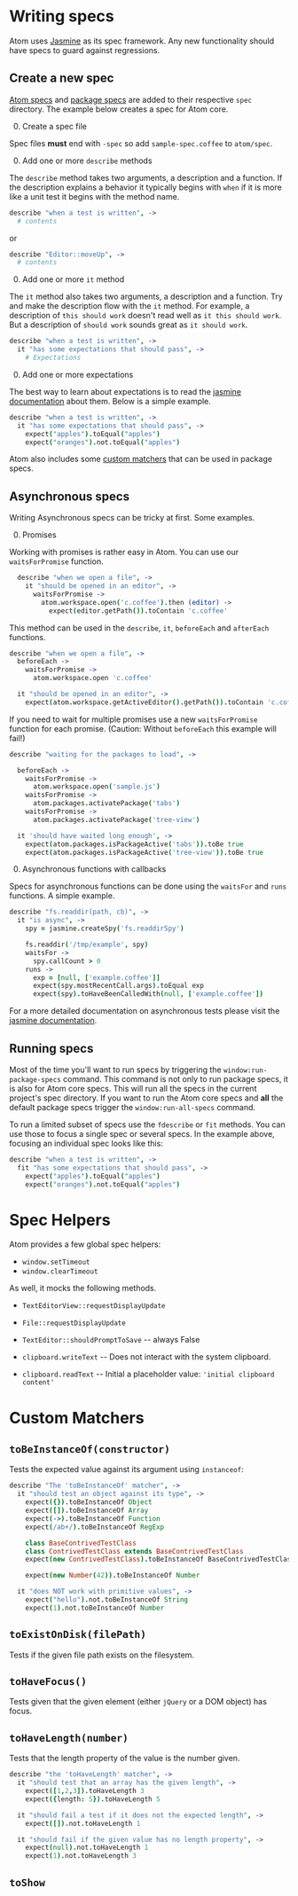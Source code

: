 # Writing specs

Atom uses [Jasmine](http://jasmine.github.io/2.0/introduction.html) as its spec framework. Any new functionality should have specs to guard against regressions.

## Create a new spec

[Atom specs](https://github.com/atom/atom/tree/master/spec) and [package specs](https://github.com/atom/markdown-preview/tree/master/spec) are added to their respective `spec` directory. The example below creates a spec for Atom core.

0. Create a spec file

  Spec files **must** end with `-spec` so add `sample-spec.coffee` to `atom/spec`.

0. Add one or more `describe` methods

  The `describe` method takes two arguments, a description and a function. If the description explains a behavior it typically begins with `when` if it is more like a unit test it begins with the method name.

  ```coffee
  describe "when a test is written", ->
    # contents
  ```

  or

  ```coffee
  describe "Editor::moveUp", ->
    # contents
  ```

0. Add one or more `it` method

  The `it` method also takes two arguments, a description and a function. Try and make the description flow with the `it` method. For example, a description of `this should work` doesn't read well as `it this should work`. But a description of `should work` sounds great as `it should work`.

  ```coffee
  describe "when a test is written", ->
    it "has some expectations that should pass", ->
      # Expectations
  ```

0. Add one or more expectations

  The best way to learn about expectations is to read the [jasmine documentation](http://jasmine.github.io/1.3/introduction.html#section-Expectations) about them. Below is a simple example.

  ```coffee
  describe "when a test is written", ->
    it "has some expectations that should pass", ->
      expect("apples").toEqual("apples")
      expect("oranges").not.toEqual("apples")
  ```

Atom also includes some [custom matchers](#Custom-Matchers) that can be
used in package specs.

## Asynchronous specs

Writing Asynchronous specs can be tricky at first. Some examples.

0. Promises

  Working with promises is rather easy in Atom. You can use our `waitsForPromise` function.

  ```coffee
    describe "when we open a file", ->
      it "should be opened in an editor", ->
        waitsForPromise ->
          atom.workspace.open('c.coffee').then (editor) ->
            expect(editor.getPath()).toContain 'c.coffee'
  ```

  This method can be used in the `describe`, `it`, `beforeEach` and `afterEach` functions.

  ```coffee
  describe "when we open a file", ->
    beforeEach ->
      waitsForPromise ->
        atom.workspace.open 'c.coffee'

    it "should be opened in an editor", ->
      expect(atom.workspace.getActiveEditor().getPath()).toContain 'c.coffee'

  ```

  If you need to wait for multiple promises use a new `waitsForPromise` function for each promise. (Caution: Without `beforeEach` this example will fail!)

  ```coffee
  describe "waiting for the packages to load", ->

    beforeEach ->
      waitsForPromise ->
        atom.workspace.open('sample.js')
      waitsForPromise ->
        atom.packages.activatePackage('tabs')
      waitsForPromise ->
        atom.packages.activatePackage('tree-view')

    it 'should have waited long enough', ->
      expect(atom.packages.isPackageActive('tabs')).toBe true
      expect(atom.packages.isPackageActive('tree-view')).toBe true
  ```

0. Asynchronous functions with callbacks

  Specs for asynchronous functions can be done using the `waitsFor` and `runs` functions. A simple example.

  ```coffee
  describe "fs.readdir(path, cb)", ->
    it "is async", ->
      spy = jasmine.createSpy('fs.readdirSpy')

      fs.readdir('/tmp/example', spy)
      waitsFor ->
        spy.callCount > 0
      runs ->
        exp = [null, ['example.coffee']]
        expect(spy.mostRecentCall.args).toEqual exp
        expect(spy).toHaveBeenCalledWith(null, ['example.coffee'])
  ```

For a more detailed documentation on asynchronous tests please visit the [jasmine documentation](http://jasmine.github.io/1.3/introduction.html#section-Asynchronous_Support).


## Running specs

Most of the time you'll want to run specs by triggering the `window:run-package-specs` command. This command is not only to run package specs, it is also for Atom core specs. This will run all the specs in the current project's spec directory. If you want to run the Atom core specs and **all** the default package specs trigger the `window:run-all-specs` command.

To run a limited subset of specs use the `fdescribe` or `fit` methods. You can use those to focus a single spec or several specs. In the example above, focusing an individual spec looks like this:

```coffee
describe "when a test is written", ->
  fit "has some expectations that should pass", ->
    expect("apples").toEqual("apples")
    expect("oranges").not.toEqual("apples")
```

# Spec Helpers

Atom provides a few global spec helpers:

<!-- TODO: Write this documentation! -->

 * `window.setTimeout`
 * `window.clearTimeout`

As well, it mocks the following methods.

 * `TextEditorView::requestDisplayUpdate`
 * `File::requestDisplayUpdate`
 * `TextEditor::shouldPromptToSave` -- always False

 * `clipboard.writeText` -- Does not interact with the system clipboard.
 * `clipboard.readText` -- Initial a placeholder value: `'initial clipboard content'`

# Custom Matchers

<!-- TODO: Write documentation on these! -->

##  `toBeInstanceOf(constructor)`

Tests the expected value against its argument using `instanceof`:

  ```coffee
  describe "The 'toBeInstanceOf' matcher", ->
    it "should test an object against its type", ->
      expect({}).toBeInstanceOf Object
      expect([]).toBeInstanceOf Array
      expect(->).toBeInstanceOf Function
      expect(/ab+/).toBeInstanceOf RegExp

      class BaseContrivedTestClass
      class ContrivedTestClass extends BaseContrivedTestClass
      expect(new ContrivedTestClass).toBeInstanceOf BaseContrivedTestClass

      expect(new Number(42)).toBeInstanceOf Number

    it "does NOT work with primitive values", ->
      expect("hello").not.toBeInstanceOf String
      expect(1).not.toBeInstanceOf Number
  ```

## `toExistOnDisk(filePath)`

Tests if the given file path exists on the filesystem.

<!-- TODO: spec! -->

## `toHaveFocus()`

Tests given that the given element (either `jQuery` or a DOM object)
has focus.

<!-- TODO: spec! -->

## `toHaveLength(number)`

Tests that the length property of the value is the number given.

  ```coffee
  describe "the 'toHaveLength' matcher", ->
    it "should test that an array has the given length", ->
      expect([1,2,3]).toHaveLength 3
      expect({length: 5}).toHaveLength 5

    it "should fail a test if it does not the expected length", ->
      expect([]).not.toHaveLength 1

    it "should fail if the given value has no length property", ->
      expect(null).not.toHaveLength 1
      expect(1).not.toHaveLength 3
  ```

## `toShow`

<!-- TODO: spec! -->

